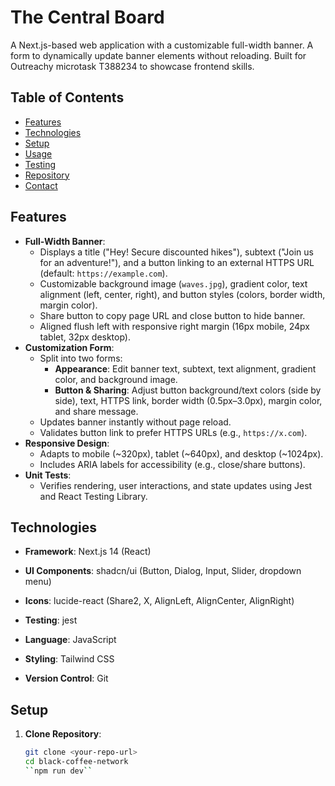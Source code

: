 # The Central Board

A Next.js-based web application with a customizable full-width banner. A form to dynamically update banner elements without reloading. Built for Outreachy microtask T388234 to showcase frontend skills.

## Table of Contents
- [Features](#features)
- [Technologies](#technologies)
- [Setup](#setup)
- [Usage](#usage)
- [Testing](#testing)
- [Repository](#repository)
- [Contact](#contact)

## Features
- **Full-Width Banner**:
  - Displays a title ("Hey! Secure discounted hikes"), subtext ("Join us for an adventure!"), and a button linking to an external HTTPS URL (default: `https://example.com`).
  - Customizable background image (`waves.jpg`), gradient color, text alignment (left, center, right), and button styles (colors, border width, margin color).
  - Share button to copy page URL and close button to hide banner.
  - Aligned flush left with responsive right margin (16px mobile, 24px tablet, 32px desktop).
- **Customization Form**:
  - Split into two forms:
    - **Appearance**: Edit banner text, subtext, text alignment, gradient color, and background image.
    - **Button & Sharing**: Adjust button background/text colors (side by side), text, HTTPS link, border width (0.5px–3.0px), margin color, and share message.
  - Updates banner instantly without page reload.
  - Validates button link to prefer HTTPS URLs (e.g., `https://x.com`).
- **Responsive Design**:
  - Adapts to mobile (~320px), tablet (~640px), and desktop (~1024px).
  - Includes ARIA labels for accessibility (e.g., close/share buttons).
- **Unit Tests**:
  - Verifies rendering, user interactions, and state updates using Jest and React Testing Library.

## Technologies
- **Framework**: Next.js 14 (React)
- **UI Components**: shadcn/ui (Button, Dialog, Input, Slider, dropdown menu)
- **Icons**: lucide-react (Share2, X, AlignLeft, AlignCenter, AlignRight)
- **Testing**: jest


- **Language**: JavaScript
- **Styling**: Tailwind CSS
- **Version Control**: Git

## Setup
1. **Clone Repository**:
   ```bash
   git clone <your-repo-url>
   cd black-coffee-network
   ``npm run dev``